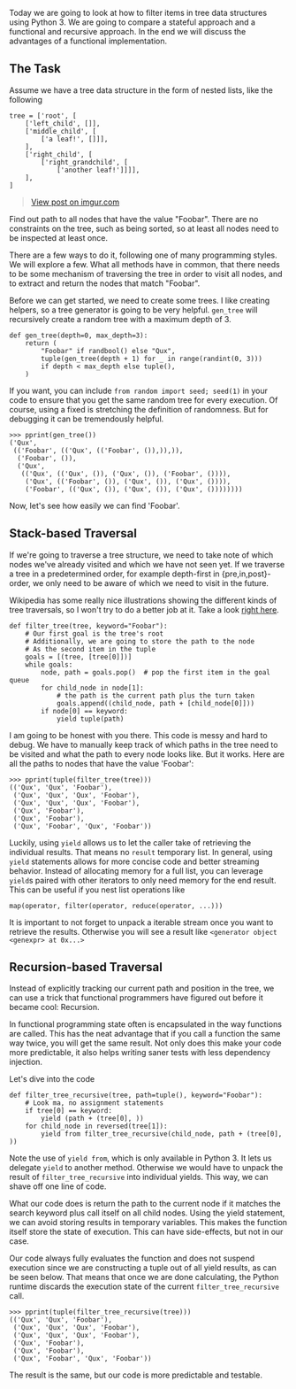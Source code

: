Today we are going to look at how to filter items in tree data structures using
Python 3. We are going to compare a stateful approach and a functional and
recursive approach. In the end we will discuss the advantages of a functional
implementation.

## The Task
Assume we have a tree data structure in the form of nested lists, like the following

```
tree = ['root', [
    ['left_child', []],
    ['middle_child', [
        ['a leaf!', []]],
    ],
    ['right_child', [
        ['right_grandchild', [
            ['another leaf!']]]],
    ],
]
```

<blockquote class="imgur-embed-pub" lang="en" data-id="3XdcPdv"><a href="//imgur.com/3XdcPdv">View post on imgur.com</a></blockquote><script async src="//s.imgur.com/min/embed.js" charset="utf-8"></script>

Find out path to all nodes that have the value "Foobar". There are no
constraints on the tree, such as being sorted, so at least all nodes need to be
inspected at least once.

There are a few ways to do it, following one of many programming styles. We will
explore a few. What all methods have in common, that there needs to be some
mechanism of traversing the tree in order to visit all nodes, and to extract and
return the nodes that match "Foobar".

Before we can get started, we need to create some trees. I like creating
helpers, so a tree generator is going to be very helpful. `gen_tree` will
recursively create a random tree with a maximum depth of 3.

```
def gen_tree(depth=0, max_depth=3):
    return (
        "Foobar" if randbool() else "Qux",
        tuple(gen_tree(depth + 1) for _ in range(randint(0, 3)))
        if depth < max_depth else tuple(),
    )
```

If you want, you can include `from random import seed; seed(1)` in your code to
ensure that you get the same random tree for every execution. Of course, using a
fixed is stretching the definition of randomness. But for debugging it can be
tremendously helpful.

```
>>> pprint(gen_tree())
('Qux',
 (('Foobar', (('Qux', (('Foobar', ()),)),)),
  ('Foobar', ()),
  ('Qux',
   (('Qux', (('Qux', ()), ('Qux', ()), ('Foobar', ()))),
    ('Qux', (('Foobar', ()), ('Qux', ()), ('Qux', ()))),
    ('Foobar', (('Qux', ()), ('Qux', ()), ('Qux', ())))))))
```

Now, let's see how easily we can find 'Foobar'.

## Stack-based Traversal
If we're going to traverse a tree structure, we need to take note of which nodes
we've already visited and which we have not seen yet. If we traverse a tree in a
predetermined order, for example depth-first in {pre,in,post}-order, we only
need to be aware of which we need to visit in the future.

Wikipedia has some really nice illustrations showing the different kinds of tree
traversals, so I won't try to do a better job at it. Take a look [right
here](https://en.wikipedia.org/wiki/Tree_traversal#Depth-first).

```
def filter_tree(tree, keyword="Foobar"):
    # Our first goal is the tree's root
    # Additionally, we are going to store the path to the node
    # As the second item in the tuple
    goals = [(tree, [tree[0]])]
    while goals:
        node, path = goals.pop()  # pop the first item in the goal queue
        for child_node in node[1]:
            # the path is the current path plus the turn taken
            goals.append((child_node, path + [child_node[0]]))
        if node[0] == keyword:
            yield tuple(path)
```

I am going to be honest with you there. This code is messy and hard to debug. We
have to manually keep track of which paths in the tree need to be visited and
what the path to every node looks like. But it works. Here are all the paths to
nodes that have the value 'Foobar':

```
>>> pprint(tuple(filter_tree(tree)))
(('Qux', 'Qux', 'Foobar'),
 ('Qux', 'Qux', 'Qux', 'Foobar'),
 ('Qux', 'Qux', 'Qux', 'Foobar'),
 ('Qux', 'Foobar'),
 ('Qux', 'Foobar'),
 ('Qux', 'Foobar', 'Qux', 'Foobar'))
```

Luckily, using `yield` allows us to let the caller take of retrieving the
individual results. That means no `result` temporary list. In general, using
`yield` statements allows for more concise code and better streaming behavior.
Instead of allocating memory for a full list, you can leverage `yield`s paired
with other iterators to only need memory for the end result. This can be useful
if you nest list operations like

```
map(operator, filter(operator, reduce(operator, ...)))
```

It is important to not forget to unpack a iterable stream once you want to
retrieve the results. Otherwise you will see a result like `<generator object
<genexpr> at 0x...>`

## Recursion-based Traversal
Instead of explicitly tracking our current path and position in the tree, we can
use a trick that functional programmers have figured out before it became cool:
Recursion.

In functional programming state often is encapsulated in the way functions are
called. This has the neat advantage that if you call a function the same way
twice, you will get the same result. Not only does this make your code more
predictable, it also helps writing saner tests with less dependency injection.

Let's dive into the code

```
def filter_tree_recursive(tree, path=tuple(), keyword="Foobar"):
    # Look ma, no assignment statements
    if tree[0] == keyword:
        yield (path + (tree[0], ))
    for child_node in reversed(tree[1]):
        yield from filter_tree_recursive(child_node, path + (tree[0], ))
```

Note the use of `yield from`, which is only available in Python 3. It lets us
delegate `yield` to another method. Otherwise we would have to unpack the result
of `filter_tree_recursive` into individual yields. This way, we can shave off
one line of code.

What our code does is return the path to the current node if it matches the
search keyword plus call itself on all child nodes. Using the yield statement,
we can avoid storing results in temporary variables. This makes the
function itself store the state of execution. This can have side-effects, but
not in our case.

Our code always fully evaluates the function and does not suspend execution
since we are constructing a tuple out of all yield results, as can be seen
below.  That means that once we are done calculating, the Python runtime
discards the execution state of the current `filter_tree_recursive` call.

```
>>> pprint(tuple(filter_tree_recursive(tree)))
(('Qux', 'Qux', 'Foobar'),
 ('Qux', 'Qux', 'Qux', 'Foobar'),
 ('Qux', 'Qux', 'Qux', 'Foobar'),
 ('Qux', 'Foobar'),
 ('Qux', 'Foobar'),
 ('Qux', 'Foobar', 'Qux', 'Foobar'))
```

The result is the same, but our code is more predictable and testable.
